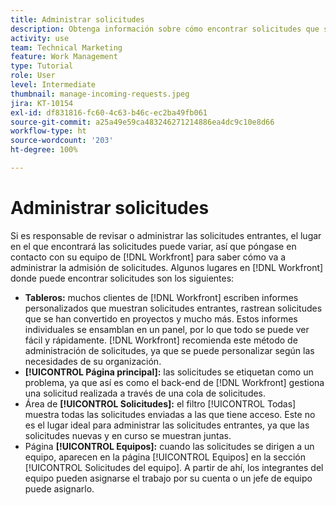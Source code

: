 ```yaml
---
title: Administrar solicitudes
description: Obtenga información sobre cómo encontrar solicitudes que se han enviado mediante tableros, [!UICONTROL Inicio], el área de [!UICONTROL Solicitudes] o la página [!UICONTROL Equipos] en  [!DNL  Workfront].
activity: use
team: Technical Marketing
feature: Work Management
type: Tutorial
role: User
level: Intermediate
thumbnail: manage-incoming-requests.jpeg
jira: KT-10154
exl-id: df831816-fc60-4c63-b46c-ec2ba49fb061
source-git-commit: a25a49e59ca483246271214886ea4dc9c10e8d66
workflow-type: ht
source-wordcount: '203'
ht-degree: 100%

---
```


# Administrar solicitudes

Si es responsable de revisar o administrar las solicitudes entrantes, el lugar en el que encontrará las solicitudes puede variar, así que póngase en contacto con su equipo de [!DNL Workfront] para saber cómo va a administrar la admisión de solicitudes. Algunos lugares en [!DNL Workfront] donde puede encontrar solicitudes son los siguientes:

* **Tableros:** muchos clientes de [!DNL Workfront] escriben informes personalizados que muestran solicitudes entrantes, rastrean solicitudes que se han convertido en proyectos y mucho más. Estos informes individuales se ensamblan en un panel, por lo que todo se puede ver fácil y rápidamente. [!DNL Workfront] recomienda este método de administración de solicitudes, ya que se puede personalizar según las necesidades de su organización.
* **[!UICONTROL Página principal]:** las solicitudes se etiquetan como un problema, ya que así es como el back-end de [!DNL Workfront] gestiona una solicitud realizada a través de una cola de solicitudes.
* Área de **[!UICONTROL Solicitudes]:** el filtro [!UICONTROL Todas] muestra todas las solicitudes enviadas a las que tiene acceso. Este no es el lugar ideal para administrar las solicitudes entrantes, ya que las solicitudes nuevas y en curso se muestran juntas.
* Página **[!UICONTROL Equipos]:** cuando las solicitudes se dirigen a un equipo, aparecen en la página [!UICONTROL Equipos] en la sección [!UICONTROL Solicitudes del equipo]. A partir de ahí, los integrantes del equipo pueden asignarse el trabajo por su cuenta o un jefe de equipo puede asignarlo.
